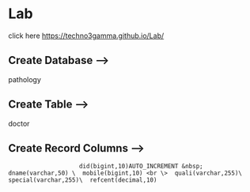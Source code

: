 # Lab
click here
https://techno3gamma.github.io/Lab/

## Create Database --> 
pathology
## Create Table --> 
doctor
## Create Record Columns --> 
                        did(bigint,10)AUTO_INCREMENT &nbsp;  dname(varchar,50) \  mobile(bigint,10) <br \>  quali(varchar,255)\  special(varchar,255)\  refcent(decimal,10)